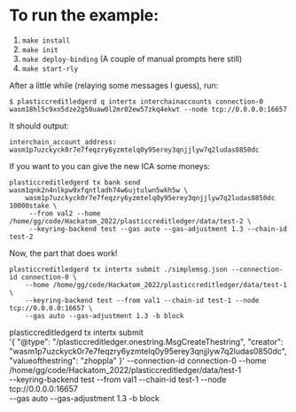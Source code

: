 # To run the example:

1. `make install`
2. `make init`
3. `make deploy-binding` (A couple of manual prompts here still)
4. `make start-rly`

After a little while (relaying some messages I guess), run:
``` 
$ plasticcreditledgerd q intertx interchainaccounts connection-0 wasm18hl5c9xn5dze2g50uaw0l2mr02ew57zkq4ekwt --node tcp://0.0.0.0:16657
```

It should output:
```
interchain_account_address: wasm1p7uzckyck0r7e7feqzry6yzmtelq0y95erey3qnjjlyw7q2ludas0850dc
```

If you want to you can give the new ICA some moneys:
``` 
plasticcreditledgerd tx bank send wasm1qnk2n4nlkpw9xfqntladh74w6ujtulwn5wkh5w \
    wasm1p7uzckyck0r7e7feqzry6yzmtelq0y95erey3qnjjlyw7q2ludas0850dc 10000stake \
     --from val2 --home /home/gg/code/Hackatom_2022/plasticcreditledger/data/test-2 \
     --keyring-backend test --gas auto --gas-adjustment 1.3 --chain-id test-2
```

Now, the part that does work!
```
plasticcreditledgerd tx intertx submit ./simplemsg.json --connection-id connection-0 \
    --home /home/gg/code/Hackatom_2022/plasticcreditledger/data/test-1 \
    --keyring-backend test --from val1 --chain-id test-1 --node tcp://0.0.0.0:16657 \
    --gas auto --gas-adjustment 1.3 -b block
```


plasticcreditledgerd tx intertx submit \
'{
"@type": "/plasticcreditledger.onestring.MsgCreateThestring",
"creator": "wasm1p7uzckyck0r7e7feqzry6yzmtelq0y95erey3qnjjlyw7q2ludas0850dc",
"valueofthestring": "zhoppla"
}' --connection-id connection-0 --home /home/gg/code/Hackatom_2022/plasticcreditledger/data/test-1 \
--keyring-backend test --from val1 --chain-id test-1 --node tcp://0.0.0.0:16657 \
--gas auto --gas-adjustment 1.3 -b block
